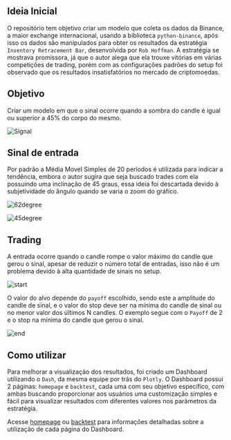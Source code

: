 ## Ideia Inicial

O repositório tem objetivo criar um modelo que coleta os dados da Binance, a maior exchange internacional, usando a biblioteca `python-binance`, após isso os dados são manipulados para obter os resultados da estratégia `Inventory Retracement Bar`, desenvolvida por `Rob Hoffman`. A estratégia se mostrava promissora, já que o autor alega que ela trouxe vitórias em várias competições de trading, porém com as configurações padrões do setup foi observado que os resultados insatisfatórios no mercado de criptomoedas.

## Objetivo

Criar um modelo em que o sinal ocorre quando a sombra do candle é igual ou superior a 45% do corpo do mesmo. 

![Signal](https://github.com/m-marqx/Hoffman-IRB/assets/124513922/3e1f7810-19f6-45b3-ba9f-b7a940463c77)

## Sinal de entrada

Por padrão a Média Movel Simples de 20 períodos é utilizada para indicar a tendência, embora o autor sugira que seja buscado trades com ela possuindo uma inclinação de 45 graus, essa ideia foi descartada devido à subjetividade do ângulo quando se varia o zoom do gráfico. 

![62degree](https://github.com/m-marqx/Hoffman-IRB/assets/124513922/595ce7f2-3440-49b8-933e-78ad29c953f7) 

![45degree](https://github.com/m-marqx/Hoffman-IRB/assets/124513922/946d999d-75a1-4038-8561-5c05145dc7f6)

## Trading

A entrada ocorre quando o candle rompe o valor máximo do candle que gerou o sinal, apesar de reduzir o número total de entradas, isso não é um problema devido à alta quantidade de sinais no setup. 

![start](https://github.com/m-marqx/Hoffman-IRB/assets/124513922/9b93b458-6a31-4a55-a7e0-f12945c5cd33)

O valor do alvo depende do `payoff` escolhido, sendo este a amplitude do candle de sinal, e o valor do stop deve ser na mínima do candle de sinal ou no menor valor dos últimos N candles. O exemplo segue com o `Payoff` de 2 e o stop na mínima do candle que gerou o sinal. 

![end](https://github.com/m-marqx/Hoffman-IRB/assets/124513922/071a7775-6e59-4ae8-b9a1-b110559da699)

## Como utilizar
 
Para melhorar a visualização dos resultados, foi criado um Dashboard utilizando o `Dash`, da mesma equipe por trás do `Plotly`. O Dashboard possui 2 páginas: `homepage` e `backtest`, cada uma com seu objetivo específico, com ambas buscando proporcionar aos usuários uma customização simples e fácil para visualizar resultados com diferentes valores nos parâmetros da estratégia.

Acesse [homepage](https://github.com/m-marqx/Hoffman-IRB/blob/master/view/dashboard/pages/home/readme%20-%20BR.md) ou [backtest](https://github.com/m-marqx/Hoffman-IRB/blob/master/view/dashboard/pages/backtest/readme%20-%20BR.md) para informações detalhadas sobre a utilização de cada página do Dashboard.
